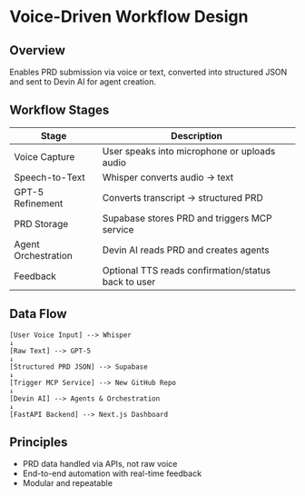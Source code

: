 # Voice-Driven Workflow Design

## Overview
Enables PRD submission via voice or text, converted into structured JSON and sent to Devin AI for agent creation.

## Workflow Stages
| Stage | Description |
|-------|-------------|
| Voice Capture | User speaks into microphone or uploads audio |
| Speech-to-Text | Whisper converts audio → text |
| GPT-5 Refinement | Converts transcript → structured PRD |
| PRD Storage | Supabase stores PRD and triggers MCP service |
| Agent Orchestration | Devin AI reads PRD and creates agents |
| Feedback | Optional TTS reads confirmation/status back to user |

## Data Flow
```
[User Voice Input] --> Whisper
↓
[Raw Text] --> GPT-5
↓
[Structured PRD JSON] --> Supabase
↓
[Trigger MCP Service] --> New GitHub Repo
↓
[Devin AI] --> Agents & Orchestration
↓
[FastAPI Backend] --> Next.js Dashboard
```

## Principles
- PRD data handled via APIs, not raw voice
- End-to-end automation with real-time feedback
- Modular and repeatable
